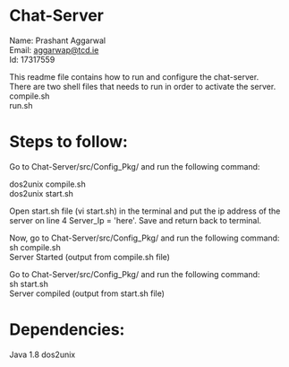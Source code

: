 # Chat-Server

Name: Prashant Aggarwal<br>
Email: aggarwap@tcd.ie<br>
Id: 17317559<br>

This readme file contains how to run and configure the chat-server.<br>
There are two shell files that needs to run in order to activate the server.<br>
compile.sh<br>
run.sh<br>

# Steps to follow:<br>

Go to Chat-Server/src/Config_Pkg/ and run the following command:<br>

dos2unix compile.sh<br>
dos2unix start.sh<br>

Open start.sh file (vi start.sh) in the terminal and put the ip address of the server on line 4 Server_Ip = 'here'. Save and return back to terminal.

Now, go to Chat-Server/src/Config_Pkg/ and run the following command:<br>
sh compile.sh<br>
Server Started (output from compile.sh file)<br>

Go to Chat-Server/src/Config_Pkg/ and run the following command:<br>
sh start.sh<br>
Server compiled (output from start.sh file)<br>

# Dependencies:
Java 1.8
dos2unix
